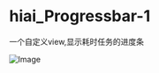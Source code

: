 # hiai_Progressbar-1
一个自定义view,显示耗时任务的进度条

![Image](https://github.com/hiai/hiai_Progressbar-1/blob/master/gifs/abc.gif?raw=true)
